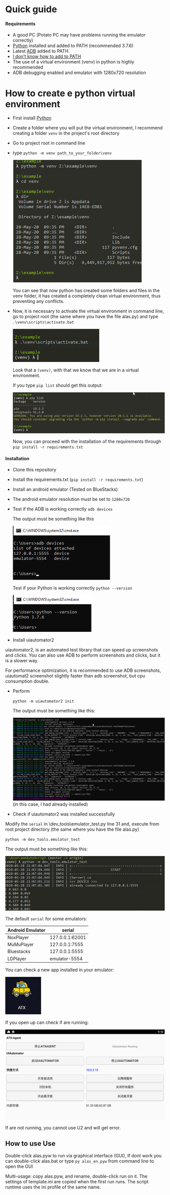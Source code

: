 # Quick guide

#### Requirements

* A good PC (Potato PC may have problems running the emulator correctly)
* [Python](https://www.python.org/downloads/release/python-376/) installed and added to PATH (recommended 3.7.6)
* Latest [ADB](https://developer.android.com/studio/releases/platform-tools) added to PATH.
* [I don't know how to add to PATH](https://www.youtube.com/watch?v=Y2q_b4ugPWk)
* The use of a virtual environment (venv) in python is highly recommended
* ADB debugging enabled and emulator with 1280x720 resolution

# How to create e python virtual environment

* First install [Python](https://www.python.org/downloads/release/python-376/)

* Create a folder where you will put the virtual environment, I recommend creating a folder `venv` in the project's root directory
* Go to project root in command line
* type `python -m venv path_to_your_folder\venv`

    ![venv](quickguide.assets/venv.png)
    
    You can see that now python has created some folders and files in the venv folder, it has created a completely clean virtual environment, thus preventing any conflicts.
* Now, it is necessary to activate the virtual environment in command line, go to project root (the same where you have the file alas.py) and type `.\venv\scripts\activate.bat`

   ![venv_activate](quickguide.assets/venv_activate.png)
   
   Look that a `(venv)`, with that we know that we are in a virtual environment.
   
   If you type `pip list` should get this output:
   
   ![pip_list](quickguide.assets/pip_list.png)

    Now, you can proceed with the installation of the requirements through `pip install -r requirements.txt`



#### Installation

* Clone this repository
* Install the requirements.txt (`pip install -r requirements.txt`)
* Install an android emulator (Tested on BlueStacks)
* The android emulator resolution must be set to `1280x720`

* Test if the ADB is working correctly `adb devices`
            
    The output must be something like this

    ![ADB](quickguide.assets/adb_test.png)

    Test if your Python is working correctly `python --version`

    ![Python](quickguide.assets/python_test.png)
    
* Install uiautomator2

uiautomator2, is an automated test library that can speed up screenshots and clicks. You can also use ADB to perform screenshots and clicks, but it is a slower way.

For performance optimization, it is recommended to use ADB screenshots, uiautomat2 screenshot slightly faster than adb screenshot, but cpu consumption double.

* Perform

    `python -m uiautomator2 init`
    
    The output must be something like this:
    
    ![U2](quickguide.assets/u2_test.png)
    (in this case, I had already installed)
    
* Check if uiautomator2 was installed successfully

Modify the `serial` in \dev_tools\emulator_test.py line 31 and, execute from root project directory (the same where you have the file alas.py)

`python -m dev_tools.emulator_test`

The output must be something like this:

![emulator_test](quickguide.assets/emulator_test.png)

The default `serial` for some emulators:

| Android Emulator | serial          |
|------------------|-----------------|
| NoxPlayer        | 127.0.0.1:62001 |
| MuMuPlayer       | 127.0.0.1:7555  |
| Bluestacks       | 127.0.0.1:5555  |
| LDPlayer         | emulator-5554   |

You can check a new app installed in your emulator:

![emulator_test](quickguide.assets/atx.png)

If you open up can check if are running:

![emulator_test](quickguide.assets/atx_running.png)

If are not running, you cannot use U2 and will get error.


## How to use Use

Double-click alas.pyw to run via graphical interface (GUI), If dont work you can double-click alas.bat or type `py alas_en.pyw` from command line to open the GUI

Multi-usage: copy alas.pyw, and rename, double-click run on it. The settings of template.ini are copied when the first run runs. The script runtime uses the ini profile of the same name.




    

    
    